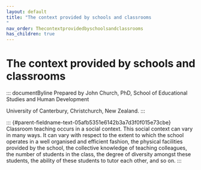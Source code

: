 ```yaml
---
layout: default
title: "The context provided by schools and classrooms 
"
nav_order: Thecontextprovidedbyschoolsandclassrooms
has_children: true
---
```

# The context provided by schools and classrooms 


::: documentByline
Prepared by John Church, PhD, School of Educational Studies and Human
Development

University of Canterbury, Christchurch, New Zealand.
:::

::: {#parent-fieldname-text-05afb5351e6142b3a7d3f0f015e73cbe}
Classroom teaching occurs in a social context. This social context can
vary in many ways. It can vary with respect to the extent to which the
school operates in a well organised and efficient fashion, the physical
facilities provided by the school, the collective knowledge of teaching
colleagues, the number of students in the class, the degree of diversity
amongst these students, the ability of these students to tutor each
other, and so on.
:::
